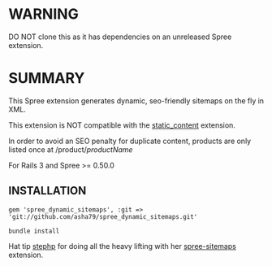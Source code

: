 WARNING
=======

DO NOT clone this as it has dependencies on an unreleased Spree extension.

SUMMARY
=======

This Spree extension generates dynamic, seo-friendly sitemaps on the fly in XML.

This extension is NOT compatible with the [static_content][1] extension.

In order to avoid an SEO penalty for duplicate content, products are only listed once at /product/_productName_

For Rails 3 and Spree >= 0.50.0

INSTALLATION
------------

`gem 'spree_dynamic_sitemaps', :git => 'git://github.com/asha79/spree_dynamic_sitemaps.git'`

`bundle install`

Hat tip [stephp][2] for doing all the heavy lifting with her [spree-sitemaps][3] extension.

[1]: http://ext.spreecommerce.com/extensions/2-static-content
[2]: http://github.com/stephp
[3]: http://ext.spreecommerce.com/extensions/3-spree-sitemaps
